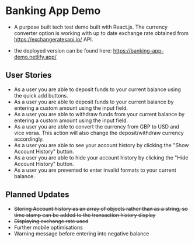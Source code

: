 # Banking App Demo

- A purpose built tech test demo built with React.js. The currency converter option is working with up to date exchange rate obtained from https://exchangeratesapi.io/ API.

- the deployed version can be found here: https://banking-app-demo.netlify.app/

## User Stories

- As a user you are able to deposit funds to your current balance using the quick add buttons.
- As a user you are able to deposit funds to your current balance by entering a custom amount using the input field.
- As a user you are able to withdraw funds from your current balance by entering a custom amount using the input field.
- As a user you are able to convert the currency from GBP to USD and vice versa. This action will also change the deposit/withdraw currency accordingly.
- As a user you are able to see your account history by clicking the "Show Account History" button.
- As a user you are able to hide your account history by clicking the "Hide Account History" button.
- As a user you are prevented to enter invalid formats to your current balance.

## Planned Updates

- ~~Storing Account history as an array of objects rather than as a string, so time stamp can be added to the transaction history display~~
- ~~Displaying exchange rate used~~
- Further mobile optimisations
- Warning message before entering into negative balance
